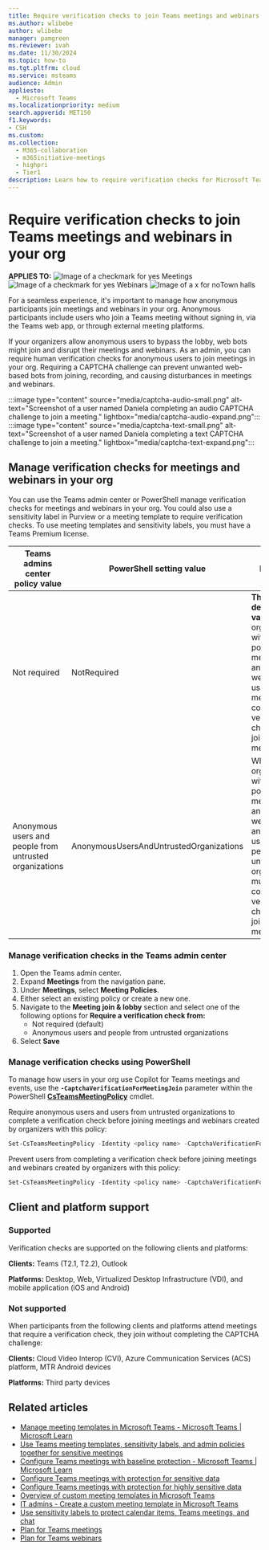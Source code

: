 ```yaml
---
title: Require verification checks to join Teams meetings and webinars in your org
ms.author: wlibebe
author: wlibebe
manager: pamgreen
ms.reviewer: ivah
ms.date: 11/30/2024
ms.topic: how-to
ms.tgt.pltfrm: cloud
ms.service: msteams
audience: Admin
appliesto: 
  - Microsoft Teams
ms.localizationpriority: medium
search.appverid: MET150
f1.keywords:
- CSH
ms.custom: 
ms.collection: 
  - M365-collaboration
  - m365initiative-meetings
  - highpri
  - Tier1
description: Learn how to require verification checks for Microsoft Teams meetings and webinars in your org to prevent bots from joining.
---
```


# Require verification checks to join Teams meetings and webinars in your org

**APPLIES TO:** ![Image of a checkmark for yes](/office/media/icons/success-teams.png) Meetings ![Image of a checkmark for yes](/office/media/icons/success-teams.png) Webinars ![Image of a x for no](/office/media/icons/cancel-teams.png)Town halls

For a seamless experience, it's important to manage how anonymous participants join meetings and webinars in your org. Anonymous participants include users who join a Teams meeting without signing in, via the Teams web app, or through external meeting platforms.

If your organizers allow anonymous users to bypass the lobby, web bots might join and disrupt their meetings and webinars. As an admin, you can require human verification checks for anonymous users to join meetings in your org. Requiring a CAPTCHA challenge can prevent unwanted web-based bots from joining, recording, and causing disturbances in meetings and webinars.

:::image type="content" source="media/captcha-audio-small.png" alt-text="Screenshot of a user named Daniela completing an audio CAPTCHA challenge to join a meeting." lightbox="media/captcha-audio-expand.png":::
:::image type="content" source="media/captcha-text-small.png" alt-text="Screenshot of a user named Daniela completing a text CAPTCHA challenge to join a meeting." lightbox="media/captcha-text-expand.png":::

## Manage verification checks for meetings and webinars in your org

You can use the Teams admin center or PowerShell manage verification checks for meetings and webinars in your org. You could also use a sensitivity label in Purview or a meeting template to require verification checks. To use meeting templates and sensitivity labels, you must have a Teams Premium license.

|Teams admins center policy value |PowerShell setting value | Behavior|
|---------|---------|---------------|
|Not required|NotRequired| **This is the default value**. When organizers with this policy create meetings and webinars, no users in that meeting complete a verification check before joining the meeting.|
|Anonymous users and people from untrusted organizations|AnonymousUsersAndUntrustedOrganizations| When organizers with this policy create meetings and webinars, anonymous users and people from untrusted organizations must complete a verification check before joining the meeting.  |

### Manage verification checks in the Teams admin center

1. Open the Teams admin center.
2. Expand **Meetings** from the navigation pane.
3. Under **Meetings**, select **Meeting Policies**.
4. Either select an existing policy or create a new one.
5. Navigate to the **Meeting join & lobby** section and select one of the following options for **Require a verification check from:**
   - Not required (default)
   - Anonymous users and people from untrusted organizations
6. Select **Save**

### Manage verification checks using PowerShell

To  manage how users in your org use Copilot for Teams meetings and events, use the **`-CaptchaVerificationForMeetingJoin`** parameter within the PowerShell [**CsTeamsMeetingPolicy**](/powershell/module/teams/set-csteamsmeetingpolicy) cmdlet.

Require anonymous users and users from untrusted organizations to complete a verification check before joining meetings and webinars created by organizers with this policy:

```PowerShell
Set-CsTeamsMeetingPolicy -Identity <policy name> -CaptchaVerificationForMeetingJoin AnonymousUsersAndUntrustedOrganizations
```

Prevent users from completing a verification check before joining meetings and webinars created by organizers with this policy:

```PowerShell
Set-CsTeamsMeetingPolicy -Identity <policy name> -CaptchaVerificationForMeetingJoin NotRequired
```

## Client and platform support

### Supported

Verification checks are supported on the following clients and platforms:

**Clients:** Teams (T2.1, T2.2), Outlook

**Platforms:** Desktop, Web, Virtualized Desktop Infrastructure (VDI), and mobile application (iOS and Android)

### Not supported

When participants from the following clients and platforms attend meetings that require a verification check, they join without completing the CAPTCHA challenge:

**Clients:** Cloud Video Interop (CVI), Azure Communication Services (ACS) platform, MTR Android devices

**Platforms:** Third party devices

## Related articles

- [Manage meeting templates in Microsoft Teams - Microsoft Teams | Microsoft Learn](manage-meeting-templates.md)
- [Use Teams meeting templates, sensitivity labels, and admin policies together for sensitive meetings](meeting-templates-sensitivity-labels-policies.md)
- [Configure Teams meetings with baseline protection - Microsoft Teams | Microsoft Learn](configure-meetings-baseline-protection.md)
- [Configure Teams meetings with protection for sensitive data](configure-meetings-sensitive-protection.md)
- [Configure Teams meetings with protection for highly sensitive data](configure-meetings-highly-sensitive-protection.md)
- [Overview of custom meeting templates in Microsoft Teams](custom-meeting-templates-overview.md)
- [IT admins - Create a custom meeting template in Microsoft Teams](create-custom-meeting-template.md)
- [Use sensitivity labels to protect calendar items, Teams meetings, and chat](meeting-templates-sensitivity-labels-policies.md)
- [Plan for Teams meetings](plan-meetings.md)
- [Plan for Teams webinars](plan-webinars.md)
